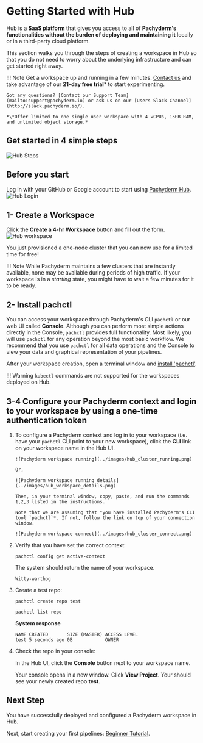 # Getting Started with Hub

Hub is a **SaaS platform** that 
gives you access to all of **Pachyderm's functionalities
without the burden of deploying and maintaining it** locally
or in a third-party cloud platform. 

This section walks you through
the steps of creating a workspace in Hub so that
you do not need to worry about the underlying infrastructure
and can get started right away.


!!! Note
    Get a workspace up and running in a few minutes. 
    [Contact us](mailto:sales@pachyderm.com) and
    take advantage of our **21-day free trial**\* to start experimenting.
    
    Got any questions? [Contact our Support Team](mailto:support@pachyderm.io) or ask us on our [Users Slack Channel](http://slack.pachyderm.io/). 

    *\*Offer limited to one single user workspace with 4 vCPUs, 15GB RAM, and unlimited object storage.*
## Get started in 4 simple steps
![Hub Steps](../images/hub_steps.png)
## Before you start
Log in with your GitHub or Google account to start using [Pachyderm Hub](https://www.pachyderm.com/try-pachyderm-hub/). 
![Hub Login](../images/hub_login.png)
## 1- Create a Workspace 
Click the **Create a 4-hr Workspace** button and fill out the form.
![Hub workspace](../images/hub_create_workspace.png)

You just provisioned a one-node cluster that you can now use for
a limited time for free!

!!! Note
      While Pachyderm maintains a few clusters that are instantly
      available, none may be available during periods of high traffic. If
      your workspace is in a *starting* state, you might have to wait a few
      minutes for it to be ready.

## 2- Install pachctl
You can access your workspace through Pachyderm's 
CLI `pachctl` or our web UI called **Console**.
Although you can perform most simple actions directly in the Console,
`pachctl` provides full functionality. Most likely, you will use
`pachctl` for any operation beyond the most basic workflow.
We recommend that you use `pachctl` for all data operations and
the Console to view your data and graphical representation of your
pipelines.

After your workspace creation, open a terminal window and [install 'pachctl'](https://docs.pachyderm.com/latest/getting_started/local_installation/#install-pachctl).

!!! Warning
    `kubectl` commands are not supported for the workspaces deployed
    on Hub.
## 3-4 Configure your Pachyderm context and login to your workspace by using a one-time authentication token
1. To configure a Pachyderm context and log in to your workspace
(i.e. have your `pachctl` CLI point to your new workspace), click the **CLI** link on your workspace name in the Hub UI.
            
       ![Pachyderm workspace running](../images/hub_cluster_running.png)

       Or,

       ![Pachyderm workspace running details](../images/hub_workspace_details.png)

       Then, in your terminal window, copy, paste, and run the commands 1,2,3 listed in the instructions.

       Note that we are assuming that *you have installed Pachyderm's CLI tool `pachctl`*. If not, follow the link on top of your connection window.

       ![Pachyderm workspace connect](../images/hub_cluster_connect.png)


1. Verify that you have set the correct context:

      ```shell
      pachctl config get active-context
      ```
      The system should return the name of your workspace.
      ```
      Witty-warthog
      ```

1. Create a test repo:

      ```shell
      pachctl create repo test
      ```
      ```shell
      pachctl list repo
      ```
      **System response**
      ```
      NAME CREATED       SIZE (MASTER) ACCESS LEVEL
      test 5 seconds ago 0B            OWNER    
      ```

1. Check the repo in your console:

      In the Hub UI, click the **Console** button next to your workspace name. 
      
      Your console opens in a new window. Click **View Project**. 
      Your should see your newly created repo **test**.

## Next Step

You have successfully deployed and configured a Pachyderm
workspace in Hub.

Next, start creating your first pipelines: [Beginner Tutorial](../getting_started/beginner_tutorial.md).
